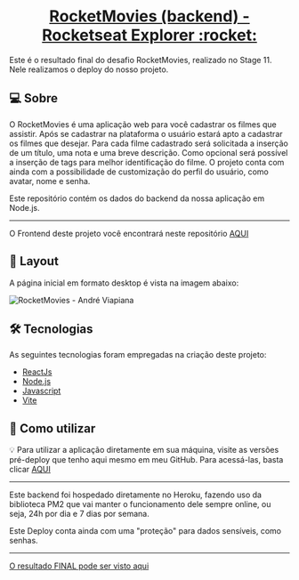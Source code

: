 <p align="center">
  <h1 align="center"><a href="https://rocketmovies-deploy.netlify.app/">RocketMovies (backend) - Rocketseat Explorer :rocket: </a></h1>
</p>

Este é o resultado final do desafio RocketMovies, realizado no Stage 11.
Nele realizamos o deploy do nosso projeto.

## 💻 Sobre
O RocketMovies é uma aplicação web para você cadastrar os filmes que assistir. Após se cadastrar na plataforma o usuário estará apto a cadastrar os filmes que desejar. Para cada filme cadastrado será solicitada a inserção de um título, uma nota e uma breve descrição. Como opcional será possível a inserção de tags para melhor identificação do filme. O projeto conta com ainda com a possibilidade de customização do perfil do usuário, como avatar, nome e senha.

Este repositório contém os dados do backend da nossa aplicação em Node.js.

___

O Frontend deste projeto você encontrará neste repositório [AQUI](https://github.com/andreviapiana/RocketMovies-Stage-11-Frontend)


## 🎨 Layout
A página inicial em formato desktop é vista na imagem abaixo:

![RocketMovies - André Viapiana](https://user-images.githubusercontent.com/106932234/186273254-9768328e-9994-491a-9a05-707e0733edd1.png)


## 🛠 Tecnologias

As seguintes tecnologias foram empregadas na criação deste projeto:

- [ReactJs](https://reactjs.org)
- [Node.js](https://nodejs.org/en/)
- [Javascript](https://developer.mozilla.org/pt-BR/docs/Web/JavaScript)
- [Vite](https://vitejs.dev/)


## 🚀 Como utilizar

💡 Para utilizar a aplicação diretamente em sua máquina, visite as versões pré-deploy que tenho aqui mesmo em meu GitHub.
Para acessá-las, basta clicar [AQUI](https://github.com/andreviapiana/RocketMovies-Stage-10)

___

Este backend foi hospedado diretamente no Heroku, fazendo uso da biblioteca PM2 que vai manter o funcionamento dele sempre online, ou seja, 24h por dia e 7 dias por semana.

Este Deploy conta ainda com uma "proteção" para dados sensíveis, como senhas.

___

[O resultado FINAL pode ser visto aqui](https://rocketmovies-deploy.netlify.app/)
